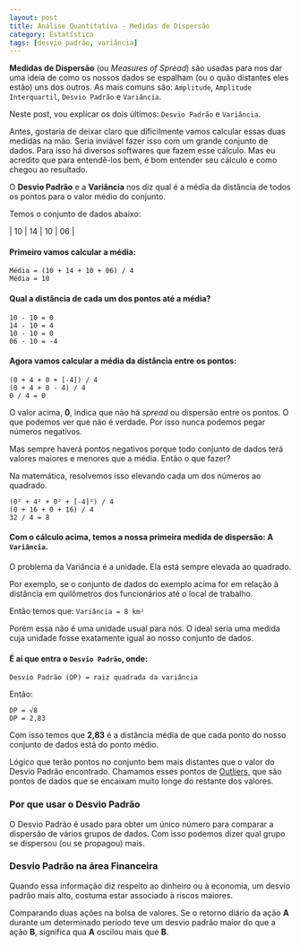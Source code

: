 ```yaml
---
layout: post
title: Análise Quantitativa - Medidas de Dispersão
category: Estatística
tags: [desvio padrão, variância]
---
```


**Medidas de Dispersão** (ou _Measures of Spread_) são usadas para nos dar uma ideia de como os nossos dados se espalham (ou o quão distantes eles estão) uns dos outros. As mais comuns são: `Amplitude`, `Amplitude Interquartil`, `Desvio Padrão` e `Variância`. 

Neste post, vou explicar os dois últimos: `Desvio Padrão` e `Variância`.

Antes, gostaria de deixar claro que dificilmente vamos calcular essas duas medidas na mão. Seria inviável fazer isso com um grande conjunto de dados. Para isso há diversos softwares que fazem esse cálculo. Mas eu acredito que para entendê-los bem, é bom entender seu cálculo e como chegou ao resultado.

O **Desvio Padrão** e a **Variância** nos diz qual é a média da distância de todos os pontos para o valor médio do conjunto.

Temos o conjunto de dados abaixo:

| 10 | 14 | 10 | 06 |

#### Primeiro vamos calcular a média:

```
Média = (10 + 14 + 10 + 06) / 4
Média = 10
```

####  Qual a distância de cada um dos pontos até a média?

```
10 - 10 = 0
14 - 10 = 4
10 - 10 = 0
06 - 10 = -4
```

#### Agora vamos calcular a média da distância entre os pontos:

```
(0 + 4 + 0 + [-4]) / 4
(0 + 4 + 0 - 4) / 4
0 / 4 = 0
```

O valor acima, **0**, indica que não há _spread_ ou dispersão entre os pontos. O que podemos ver que não é verdade. Por isso nunca podemos pegar números negativos.

Mas sempre haverá pontos negativos porque todo conjunto de dados terá valores maiores e menores que a média. Então o que fazer?

Na matemática, resolvemos isso elevando cada um dos números ao quadrado.

```
(0² + 4² + 0² + [-4]²) / 4
(0 + 16 + 0 + 16) / 4
32 / 4 = 8
```

#### Com o cálculo acima, temos a nossa primeira medida de dispersão: A `Variância`.

O problema da Variância é a unidade. Ela está sempre elevada ao quadrado.

Por exemplo, se o conjunto de dados do exemplo acima for em relação à distância em quilômetros dos funcionários até o local de trabalho.

Então temos que: `Variância = 8 km²`

Porém essa não é uma unidade usual para nós. O ideal seria uma medida cuja unidade fosse exatamente igual ao nosso conjunto de dados.

#### É aí que entra o `Desvio Padrão`, onde:

`Desvio Padrão (DP) = raiz quadrada da variância`

Então:

```
DP = √8
DP = 2,83
```

Com isso temos que **2,83** é a distância média de que cada ponto do nosso conjunto de dados está do ponto médio.

Lógico que terão pontos no conjunto bem mais distantes que o valor do Desvio Padrão encontrado. Chamamos esses pontos de [Outliers](), que são pontos de dados que se encaixam muito longe do restante dos valores.

### Por que usar o Desvio Padrão

O Desvio Padrão é usado para obter um único número para comparar a dispersão de vários grupos de dados. Com isso podemos dizer qual grupo se dispersou (ou se propagou) mais.

### Desvio Padrão na área Financeira

Quando essa informação diz respeito ao dinheiro ou à economia, um desvio padrão mais alto, costuma estar associado à riscos maiores.

Comparando duas ações na bolsa de valores. Se o retorno diário da ação **A** durante um determinado período teve um desvio padrão maior do que a ação **B**, significa qua **A** oscilou mais que **B**.